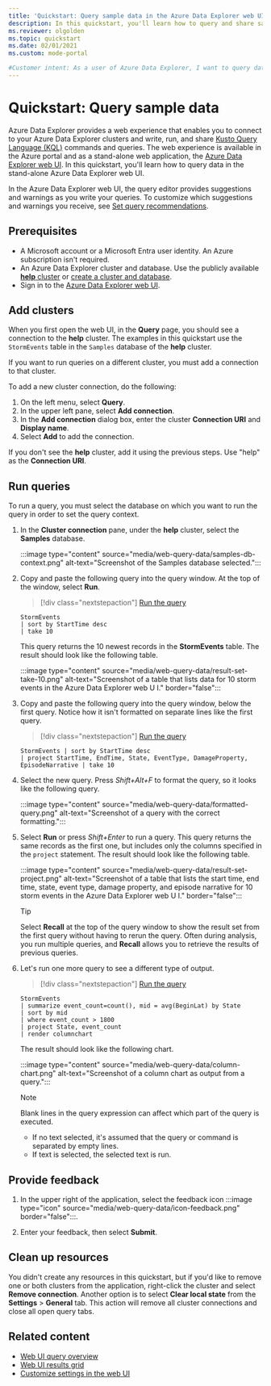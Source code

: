```yaml
---
title: 'Quickstart: Query sample data in the Azure Data Explorer web UI'
description: In this quickstart, you'll learn how to query and share sample data in the Azure Data Explorer web UI.
ms.reviewer: olgolden
ms.topic: quickstart
ms.date: 02/01/2021
ms.custom: mode-portal

#Customer intent: As a user of Azure Data Explorer, I want to query data in the Web UI and share data. This will allow me to understand my data and share analysis with colleagues.
---
```

# Quickstart: Query sample data

Azure Data Explorer provides a web experience that enables you to connect to your Azure Data Explorer clusters and write, run, and share [Kusto Query Language (KQL)](/kusto/query/index?view=azure-data-explorer&preserve-view=true) commands and queries. The web experience is available in the Azure portal and as a stand-alone web application, the [Azure Data Explorer web UI](https://dataexplorer.azure.com). In this quickstart, you'll learn how to query data in the stand-alone Azure Data Explorer web UI.

In the Azure Data Explorer web UI, the query editor provides suggestions and warnings as you write your queries. To customize which suggestions and warnings you receive, see [Set query recommendations](web-customize-settings.md#set-query-recommendations).

## Prerequisites

* A Microsoft account or a Microsoft Entra user identity. An Azure subscription isn't required.
* An Azure Data Explorer cluster and database. Use the publicly available [**help** cluster](https://dataexplorer.azure.com/help) or [create a cluster and database](create-cluster-and-database.md).
* Sign in to the [Azure Data Explorer web UI](https://dataexplorer.azure.com/).

## Add clusters

When you first open the web UI, in the **Query** page, you should see a connection to the **help** cluster. The examples in this quickstart use the `StormEvents` table in the `Samples` database of the **help** cluster.

If you want to run queries on a different cluster, you must add a connection to that cluster.

To add a new cluster connection, do the following:

1. On the left menu, select **Query**.
1. In the upper left pane, select **Add connection**.
1. In the **Add connection** dialog box, enter the cluster **Connection URI** and **Display name**.
1. Select **Add** to add the connection.

If you don't see the **help** cluster, add it using the previous steps. Use "help" as the **Connection URI**.

## Run queries

To run a query, you must select the database on which you want to run the query in order to set the query context.

1. In the **Cluster connection** pane, under the **help** cluster, select the **Samples** database.

    :::image type="content" source="media/web-query-data/samples-db-context.png" alt-text="Screenshot of the Samples database selected.":::

1. Copy and paste the following query into the query window. At the top of the window, select **Run**.

    > [!div class="nextstepaction"]
    > <a href="https://dataexplorer.azure.com/clusters/help/databases/Samples?query=H4sIAAAAAAAAAwsuyS/KdS1LzSsp5qpRKM4vKlFIqlQILkksKgnJzE1VSEktTgZKlCRmpyoYGgAAl2udPi4AAAA=" target="_blank">Run the query</a>

    ```kusto
    StormEvents
    | sort by StartTime desc
    | take 10
    ```

    This query returns the 10 newest records in the **StormEvents** table. The result should look like the following table.

    :::image type="content" source="media/web-query-data/result-set-take-10.png" alt-text="Screenshot of a table that lists data for 10 storm events in the Azure Data Explorer web U I." border="false":::

1. Copy and paste the following query into the query window, below the first query. Notice how it isn't formatted on separate lines like the first query.

    > [!div class="nextstepaction"]
    > <a href="https://dataexplorer.azure.com/clusters/help/databases/Samples?query=H4sIAAAAAAAAA0WMQQrDMBAD73mFHtBD+4fmWgrJB7bxUtzirFmLgCGP74YeotNIA5poXsZNVzbsaObEq2OiOOdcFEnbggGRHdXtowtPe8G4pj/ExqMfT3OvgXcp8tanW1VnD1Vzs6QPcRfmTeOQ8lXcrj+ZB1DRhAAAAA==" target="_blank">Run the query</a>

    ```kusto
    StormEvents | sort by StartTime desc 
    | project StartTime, EndTime, State, EventType, DamageProperty, EpisodeNarrative | take 10
    ```

1. Select the new query. Press *Shift+Alt+F* to format the query, so it looks like the following query.

    :::image type="content" source="media/web-query-data/formatted-query.png" alt-text="Screenshot of a query with the correct formatting.":::

1. Select **Run** or press *Shift+Enter* to run a query. This query returns the same records as the first one, but includes only the columns specified in the `project` statement. The result should look like the following table.

    :::image type="content" source="media/web-query-data/result-set-project.png" alt-text="Screenshot of a table that lists the start time, end time, state, event type, damage property, and episode narrative for 10 storm events in the Azure Data Explorer web U I." border="false":::

    > [!TIP]
    > Select **Recall** at the top of the query window to show the result set from the first query without having to rerun the query. Often during analysis, you run multiple queries, and **Recall** allows you to retrieve the results of previous queries.

1. Let's run one more query to see a different type of output.

    > [!div class="nextstepaction"]
    > <a href="https://dataexplorer.azure.com/clusters/help/databases/Samples?query=H4sIAAAAAAAAA1WMsQ7CQAxDd74iYyt1KBtLGZDY2PoBKFyj9hBJUJprBeLjuYMFFkv2s927Gh8XEp83L5gTM1p8ElCJzkGTePfRqm6A4wAd4DJWBxqjnNBruDygd3QqazUvPteyWyeyvx/Yw3bXthndTa8U/DtsfjsZGslABkFviSVMaP4GmKtNLqQAAAA=" target="_blank">Run the query</a>

    ```kusto
    StormEvents
    | summarize event_count=count(), mid = avg(BeginLat) by State
    | sort by mid
    | where event_count > 1800
    | project State, event_count
    | render columnchart
    ```

    The result should look like the following chart.

    :::image type="content" source="media/web-query-data/column-chart.png" alt-text="Screenshot of a column chart as output from a query.":::

    > [!NOTE]
    > Blank lines in the query expression can affect which part of the query is executed.
    >
    > * If no text selected, it's assumed that the query or command is separated by empty lines.
    > * If text is selected, the selected text is run.

## Provide feedback

1. In the upper right of the application, select the feedback icon :::image type="icon" source="media/web-query-data/icon-feedback.png" border="false":::.

1. Enter your feedback, then select **Submit**.

## Clean up resources

You didn't create any resources in this quickstart, but if you'd like to remove one or both clusters from the application, right-click the cluster and select **Remove connection**.
Another option is to select **Clear local state** from the **Settings** > **General** tab. This action will remove all cluster connections and close all open query tabs.

## Related content

* [Web UI query overview](web-ui-query-overview.md)
* [Web UI results grid](web-results-grid.md)
* [Customize settings in the web UI](web-customize-settings.md)
